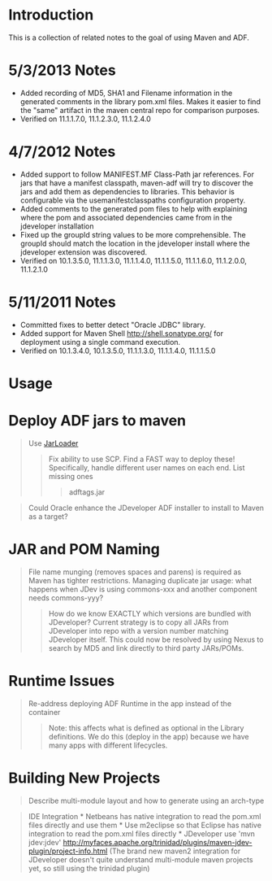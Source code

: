 # Introduction #

This is a collection of related notes to the goal of using Maven and ADF.

# 5/3/2013 Notes #
  * Added recording of MD5, SHA1 and Filename information in the generated comments in the library pom.xml files.  Makes it easier to find the "same" artifact in the maven central repo for comparison purposes.
  * Verified on 11.1.1.7.0, 11.1.2.3.0, 11.1.2.4.0

# 4/7/2012 Notes #
  * Added support to follow MANIFEST.MF Class-Path jar references.  For jars that have a manifest classpath, maven-adf will try to discover the jars and add them as dependencies to libraries.  This behavior is configurable via the usemanifestclasspaths configuration property.
  * Added comments to the generated pom files to help with explaining where the pom and associated dependencies came from in the jdeveloper installation
  * Fixed up the groupId string values to be more comprehensible.  The groupId should match the location in the jdeveloper install where the jdeveloper extension was discovered.
  * Verified on 10.1.3.5.0, 11.1.1.3.0, 11.1.1.4.0, 11.1.1.5.0, 11.1.1.6.0, 11.1.2.0.0, 11.1.2.1.0

# 5/11/2011 Notes #
  * Committed fixes to better detect "Oracle JDBC" library.
  * Added support for Maven Shell http://shell.sonatype.org/ for deployment using a single command execution.
  * Verified on 10.1.3.4.0, 10.1.3.5.0, 11.1.1.3.0, 11.1.1.4.0, 11.1.1.5.0

# Usage #


# Deploy ADF jars to maven #
> Use [JarLoader](http://code.google.com/p/maven-adf/source/browse/trunk/src/main/java/gov/llnl/JarLoader.java)
> > Fix ability to use SCP.  Find a FAST way to deploy these! Specifically, handle different user names on each end.
> > List missing ones
> > > adftags.jar


> Could Oracle enhance the JDeveloper ADF installer to install to Maven as a target?

# JAR and POM Naming #
> File name munging (removes spaces and parens) is required as Maven has tighter restrictions.
> Managing duplicate jar usage:  what happens when JDev is using commons-xxx and another component needs commons-yyy?
> > How do we know EXACTLY which versions are bundled with JDeveloper?
> > Current strategy is to copy all JARs from JDeveloper into repo with a version number matching JDeveloper itself.
> > This could now be resolved by using Nexus to search by MD5 and link directly to third party JARs/POMs.


# Runtime Issues #

> Re-address deploying ADF Runtime in the app instead of the container
> > Note: this affects what is defined as optional in the Library definitions.
> > We do this (deploy in the app) because we have many apps with different lifecycles.

# Building New Projects #

> Describe multi-module layout and how to generate using an arch-type

> IDE Integration
    * Netbeans has native integration to read the pom.xml files directly and use them
    * Use m2eclipse so that Eclipse has native integration to read the pom.xml files directly
    * JDeveloper use 'mvn jdev:jdev' http://myfaces.apache.org/trinidad/plugins/maven-jdev-plugin/project-info.html (The brand new maven2 integration for JDeveloper doesn't quite understand multi-module maven projects yet, so still using the trinidad plugin)